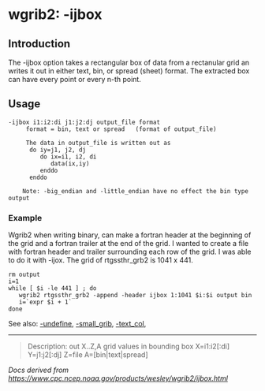# wgrib2: -ijbox

## Introduction

The -ijbox option takes a rectangular box
of data from a rectanular grid an writes it out in either
text, bin, or spread (sheet) format. The extracted box can
have every point or every n-th point.

## Usage

```
-ijbox i1:i2:di j1:j2:dj output_file format
     format = bin, text or spread   (format of output_file)

     The data in output_file is written out as
      do iy=j1, j2, dj
         do ix=i1, i2, di
            data(ix,iy)
         enddo
      enddo

    Note: -big_endian and -little_endian have no effect the bin type output
```

### Example

Wgrib2 when writing binary, can make a fortran header at the
beginning of the grid and a fortran trailer at the end of
the grid. I wanted to create a file with fortran header
and trailer surrounding each row of the grid. I was
able to do it with -ijox. The grid of rtgssthr_grb2
is 1041 x 441.

```
rm output
i=1
while [ $i -le 441 ] ; do
   wgrib2 rtgssthr_grb2 -append -header ijbox 1:1041 $i:$i output bin
   i=`expr $i + 1`
done
```

See also:
[-undefine](./undefine.md),
[-small_grib](./small_grib.md),
[-text_col](./text_col.md),

---

> Description: out X..Z,A grid values in bounding box X=i1:i2[:di] Y=j1:j2[:dj] Z=file A=[bin|text|spread]

_Docs derived from <https://www.cpc.ncep.noaa.gov/products/wesley/wgrib2/ijbox.html>_
